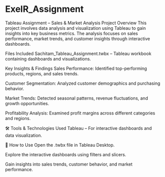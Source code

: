 # ExelR_Assignment
Tableau Assignment – Sales & Market Analysis
Project Overview
This project involves data analysis and visualization using Tableau to gain insights into key business metrics. The analysis focuses on sales performance, market trends, and customer insights through interactive dashboards.

Files Included
Sachitam_Tableau_Assignment.twbx – Tableau workbook containing dashboards and visualizations.

Key Insights & Findings
Sales Performance: Identified top-performing products, regions, and sales trends.

Customer Segmentation: Analyzed customer demographics and purchasing behavior.

Market Trends: Detected seasonal patterns, revenue fluctuations, and growth opportunities.

Profitability Analysis: Examined profit margins across different categories and regions.

🛠️ Tools & Technologies Used
Tableau – For interactive dashboards and data visualization.

📖 How to Use
Open the .twbx file in Tableau Desktop.

Explore the interactive dashboards using filters and slicers.

Gain insights into sales trends, customer behavior, and market performance.
